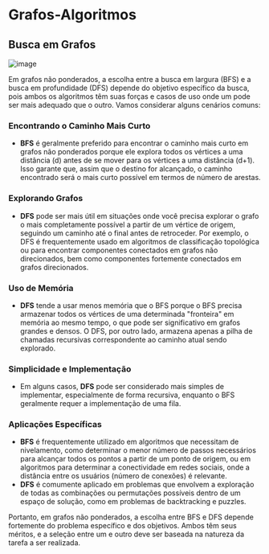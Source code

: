 # Grafos-Algoritmos

## Busca em Grafos
![image](https://github.com/EduardaTuboy/Grafos-Algoritmos/assets/128496419/22d571ba-3d42-435f-8abd-affd3b70df48)

Em grafos não ponderados, a escolha entre a busca em largura (BFS) e a busca em profundidade (DFS) depende do objetivo específico da busca, pois ambos os algoritmos têm suas forças e casos de uso onde um pode ser mais adequado que o outro. Vamos considerar alguns cenários comuns:

### Encontrando o Caminho Mais Curto

- **BFS** é geralmente preferido para encontrar o caminho mais curto em grafos não ponderados porque ele explora todos os vértices a uma distância \(d\) antes de se mover para os vértices a uma distância \(d+1\). Isso garante que, assim que o destino for alcançado, o caminho encontrado será o mais curto possível em termos de número de arestas.

### Explorando Grafos

- **DFS** pode ser mais útil em situações onde você precisa explorar o grafo o mais completamente possível a partir de um vértice de origem, seguindo um caminho até o final antes de retroceder. Por exemplo, o DFS é frequentemente usado em algoritmos de classificação topológica ou para encontrar componentes conectados em grafos não direcionados, bem como componentes fortemente conectados em grafos direcionados.

### Uso de Memória

- **DFS** tende a usar menos memória que o BFS porque o BFS precisa armazenar todos os vértices de uma determinada "fronteira" em memória ao mesmo tempo, o que pode ser significativo em grafos grandes e densos. O DFS, por outro lado, armazena apenas a pilha de chamadas recursivas correspondente ao caminho atual sendo explorado.

### Simplicidade e Implementação

- Em alguns casos, **DFS** pode ser considerado mais simples de implementar, especialmente de forma recursiva, enquanto o BFS geralmente requer a implementação de uma fila.

### Aplicações Específicas

- **BFS** é frequentemente utilizado em algoritmos que necessitam de nivelamento, como determinar o menor número de passos necessários para alcançar todos os pontos a partir de um ponto de origem, ou em algoritmos para determinar a conectividade em redes sociais, onde a distância entre os usuários (número de conexões) é relevante.
- **DFS** é comumente aplicado em problemas que envolvem a exploração de todas as combinações ou permutações possíveis dentro de um espaço de solução, como em problemas de backtracking e puzzles.

Portanto, em grafos não ponderados, a escolha entre BFS e DFS depende fortemente do problema específico e dos objetivos. Ambos têm seus méritos, e a seleção entre um e outro deve ser baseada na natureza da tarefa a ser realizada.


